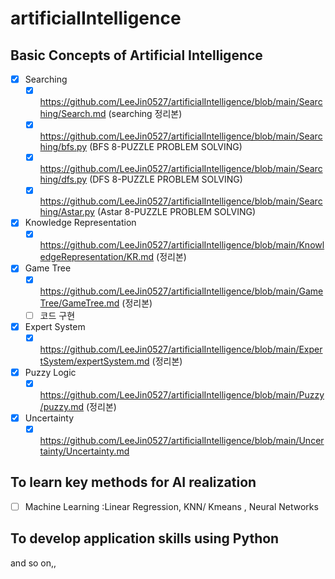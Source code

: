 # artificialIntelligence

## Basic Concepts of Artificial Intelligence
 - [x] Searching
      - [x] https://github.com/LeeJin0527/artificialIntelligence/blob/main/Searching/Search.md (searching 정리본)
      - [x] https://github.com/LeeJin0527/artificialIntelligence/blob/main/Searching/bfs.py (BFS 8-PUZZLE PROBLEM SOLVING)
      - [x] https://github.com/LeeJin0527/artificialIntelligence/blob/main/Searching/dfs.py (DFS 8-PUZZLE PROBLEM SOLVING)
      - [x] https://github.com/LeeJin0527/artificialIntelligence/blob/main/Searching/Astar.py (Astar 8-PUZZLE PROBLEM SOLVING)
 - [x] Knowledge Representation
      - [x] https://github.com/LeeJin0527/artificialIntelligence/blob/main/KnowledgeRepresentation/KR.md (정리본)
 - [x] Game Tree
      - [x] https://github.com/LeeJin0527/artificialIntelligence/blob/main/GameTree/GameTree.md (정리본)
      - [ ] 코드 구현
 - [x] Expert System
      - [x] https://github.com/LeeJin0527/artificialIntelligence/blob/main/ExpertSystem/expertSystem.md (정리본)
 - [x] Puzzy Logic
      - [x] https://github.com/LeeJin0527/artificialIntelligence/blob/main/Puzzy/puzzy.md (정리본)
 - [x] Uncertainty 
      - [x] https://github.com/LeeJin0527/artificialIntelligence/blob/main/Uncertainty/Uncertainty.md

## To learn key methods for AI realization
- [ ] Machine Learning :Linear Regression, KNN/ Kmeans , Neural Networks

## To develop application skills using Python

and so on,,

